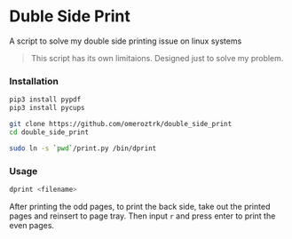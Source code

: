 # Duble Side Print
A script to solve my double side printing issue on linux systems

> This script has its own limitaions. Designed just to solve my problem.

### Installation

```bash
pip3 install pypdf
pip3 install pycups

git clone https://github.com/omeroztrk/double_side_print 
cd double_side_print

sudo ln -s `pwd`/print.py /bin/dprint
```

### Usage

```bash
dprint <filename>
```

After printing the odd pages, to print the back side, take out the printed pages and reinsert to page tray. Then input `r` and press enter to print the even pages.
